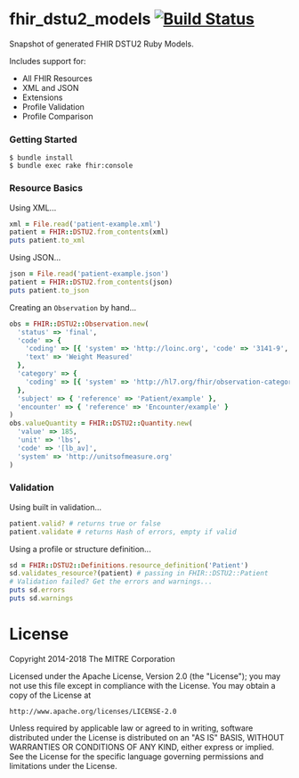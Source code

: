 # fhir_dstu2_models [![Build Status](https://api.travis-ci.org/fhir-crucible/fhir_dstu2_models.svg?branch=master)](https://travis-ci.org/fhir-crucible/fhir_dstu2_models)

Snapshot of generated FHIR DSTU2 Ruby Models.

Includes support for:
* All FHIR Resources
* XML and JSON
* Extensions
* Profile Validation
* Profile Comparison

### Getting Started

    $ bundle install
    $ bundle exec rake fhir:console

### Resource Basics

Using XML...
```ruby
xml = File.read('patient-example.xml')
patient = FHIR::DSTU2.from_contents(xml)
puts patient.to_xml
```
Using JSON...
```ruby
json = File.read('patient-example.json')
patient = FHIR::DSTU2.from_contents(json)
puts patient.to_json
```

Creating an `Observation` by hand...
```ruby
obs = FHIR::DSTU2::Observation.new(
  'status' => 'final',
  'code' => {
    'coding' => [{ 'system' => 'http://loinc.org', 'code' => '3141-9', 'display' => 'Weight Measured' }],
    'text' => 'Weight Measured'
  },
  'category' => {
    'coding' => [{ 'system' => 'http://hl7.org/fhir/observation-category', 'code' => 'vital-signs' }]
  },
  'subject' => { 'reference' => 'Patient/example' },
  'encounter' => { 'reference' => 'Encounter/example' }
)
obs.valueQuantity = FHIR::DSTU2::Quantity.new(
  'value' => 185,
  'unit' => 'lbs',
  'code' => '[lb_av]',
  'system' => 'http://unitsofmeasure.org'
)
```

### Validation

Using built in validation...
```ruby
patient.valid? # returns true or false
patient.validate # returns Hash of errors, empty if valid
```

Using a profile or structure definition...
```ruby
sd = FHIR::DSTU2::Definitions.resource_definition('Patient')
sd.validates_resource?(patient) # passing in FHIR::DSTU2::Patient
# Validation failed? Get the errors and warnings...
puts sd.errors
puts sd.warnings
```
# License

Copyright 2014-2018 The MITRE Corporation

Licensed under the Apache License, Version 2.0 (the "License");
you may not use this file except in compliance with the License.
You may obtain a copy of the License at

    http://www.apache.org/licenses/LICENSE-2.0

Unless required by applicable law or agreed to in writing, software
distributed under the License is distributed on an "AS IS" BASIS,
WITHOUT WARRANTIES OR CONDITIONS OF ANY KIND, either express or implied.
See the License for the specific language governing permissions and
limitations under the License.
